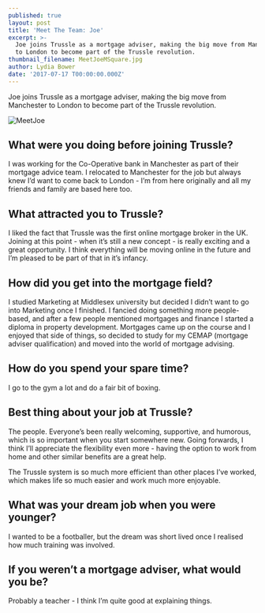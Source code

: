 ```yaml
---
published: true
layout: post
title: 'Meet The Team: Joe'
excerpt: >-
  Joe joins Trussle as a mortgage adviser, making the big move from Manchester
  to London to become part of the Trussle revolution.  
thumbnail_filename: MeetJoeMSquare.jpg
author: Lydia Bower
date: '2017-07-17 T00:00:00.000Z'
---
```

Joe joins Trussle as a mortgage adviser, making the big move from Manchester to London to become part of the Trussle revolution. 

![MeetJoe]({{site.baseurl}}/images/post_images/MeetJoeM.jpg)

## What were you doing before joining Trussle?
I was working for the Co-Operative bank in Manchester as part of their mortgage advice team. I relocated to Manchester for the job but always knew I’d want to come back to London - I’m from here originally and all my friends and family are based here too. 

## What attracted you to Trussle?
I liked the fact that Trussle was the first online mortgage broker in the UK. Joining at this point - when it’s still a new concept - is really exciting and a great opportunity. I think everything will be moving online in the future and I’m pleased to be part of that in it’s infancy. 

## How did you get into the mortgage field?
I studied Marketing at Middlesex university but decided I didn’t want to go into Marketing once I finished. I fancied doing something more people-based, and after a few people mentioned mortgages and finance I started a diploma in property development. Mortgages came up on the course and I enjoyed that side of things, so decided to study for my CEMAP (mortgage adviser qualification) and moved into the world of mortgage advising.  

## How do you spend your spare time?
I go to the gym a lot and do a fair bit of boxing. 

## Best thing about your job at Trussle?
The people. Everyone’s been really welcoming, supportive, and humorous, which is so important when you start somewhere new. Going forwards, I think I’ll appreciate the flexibility even more - having the option to work from home and other similar benefits are a great help. 

The Trussle system is so much more efficient than other places I’ve worked, which makes life so much easier and work much more enjoyable. 

## What was your dream job when you were younger?
I wanted to be a footballer, but the dream was short lived once I realised how much training was involved. 

## If you weren’t a mortgage adviser, what would you be?
Probably a teacher - I think I’m quite good at explaining things.
